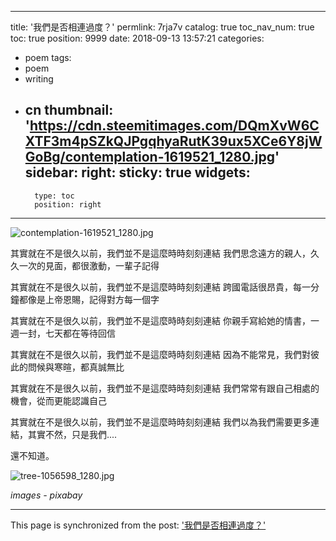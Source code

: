 
---
title: '我們是否相連過度？'
permlink: 7rja7v
catalog: true
toc_nav_num: true
toc: true
position: 9999
date: 2018-09-13 13:57:21
categories:
- poem
tags:
- poem
- writing
- cn
thumbnail: 'https://cdn.steemitimages.com/DQmXvW6CXTF3m4pSZkQJPgqhyaRutK39ux5XCe6Y8jWGoBg/contemplation-1619521_1280.jpg'
sidebar:
    right:
        sticky: true
widgets:
    -
        type: toc
        position: right
---


![contemplation-1619521_1280.jpg](https://cdn.steemitimages.com/DQmXvW6CXTF3m4pSZkQJPgqhyaRutK39ux5XCe6Y8jWGoBg/contemplation-1619521_1280.jpg)

其實就在不是很久以前，我們並不是這麼時時刻刻連結
我們思念遠方的親人，久久一次的見面，都很激動，一輩子記得

其實就在不是很久以前，我們並不是這麼時時刻刻連結
跨國電話很昂貴，每一分鐘都像是上帝恩賜，記得對方每一個字

其實就在不是很久以前，我們並不是這麼時時刻刻連結
你親手寫給她的情書，一週一封，七天都在等待回信

其實就在不是很久以前，我們並不是這麼時時刻刻連結
因為不能常見，我們對彼此的問候與寒暄，都真誠無比

其實就在不是很久以前，我們並不是這麼時時刻刻連結
我們常常有跟自己相處的機會，從而更能認識自己

其實就在不是很久以前，我們並不是這麼時時刻刻連結
我們以為我們需要更多連結，其實不然，只是我們....

還不知道。

![tree-1056598_1280.jpg](https://cdn.steemitimages.com/DQmcaYkKsrupDjDbGK9A8JfVFeQwDgsHp2eiqLSUcLHPYej/tree-1056598_1280.jpg)

*images - pixabay*

- - -

This page is synchronized from the post: ['我們是否相連過度？'](https://steemit.com/@deanliu/7rja7v)
